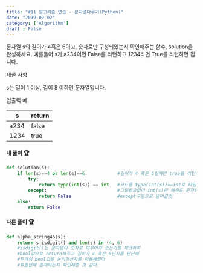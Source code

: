 ```yaml
---
title: "#11 알고리즘 연습 - 문자열다루기(Python)"
date: "2019-02-02"
category: ['Algorithm']
draft : False
---
```



문자열 s의 길이가 4혹은 6이고, 숫자로만 구성되있는지 확인해주는 함수, solution을 완성하세요.
예를들어 s가 a234이면 False를 리턴하고 1234라면 True를 리턴하면 됩니다.


제한 사항

s는 길이 1 이상, 길이 8 이하인 문자열입니다.


입출력 예

|s|	return|
|-|-|
|a234|	false|
|1234|	true|


#### 내 풀이 🏆
```python
def solution(s):
    if len(s)==4 or len(s)==6:           #길이가 4 혹은 6일때만 true를 리턴해줘야한다
        try:
            return type(int(s)) == int   #코드를 type(int(s))==int로 타입체크까지 했지만
        except:                          #그럴필요없이 int(s)만 해줘도 문자의 경우 Error가 발생해 
            return False                 #except구문으로 넘어갈것
    else:
        return False
```

#### 다른 풀이 🏆

```python
def alpha_string46(s):
    return s.isdigit() and len(s) in (4, 6)   
    #isdigit()는 문자열이 숫자로 이루어져 있는가를 체크하여
    #bool값으로 return해주고 길이가 4 혹은 6인지를 판단해 
    #두개의 bool값을 논리연산자를 이용해줬다
    #튜플안에 존재하는지 확인해준 것 같다.
                                                                                               
```